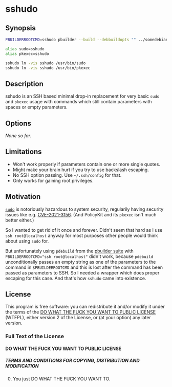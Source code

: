 sshudo
======

Synopsis
--------

```sh
PBUILDERROOTCMD=sshudo pbuilder --build --debbuildopts "" ../somedebianpackage_123-4.dsc

alias sudo=sshudo
alias pkexec=sshudo

sshudo ln -vis sshudo /usr/bin/sudo
sshudo ln -vis sshudo /usr/bin/pkexec
```

Description
-----------

sshudo is an SSH based minimal drop-in replacement for very basic
`sudo` and `pkexec` usage with commands which still contain parameters
with spaces or empty parameters.

Options
-------

_None so far._

Limitations
-----------

* Won't work properly if parameters contain one or more single quotes.
* Might make your brain hurt if you try to use backslash escaping.
* No SSH option passing. Use `~/.ssh/config` for that.
* Only works for gaining root privileges.

Motivation
----------

[`sudo`](https://www.sudo.ws/) is notoriously hazardous to system
security, regularily having security issues like
e.g. [CVE-2021-3156](https://blog.qualys.com/vulnerabilities-research/2021/01/26/cve-2021-3156-heap-based-buffer-overflow-in-sudo-baron-samedit).
(And PolicyKit and its `pkexec` isn't much better either.)

So I wanted to get rid of it once and forever. Didn't seem that hard
as I use `ssh root@localhost` anyway for most purposes other people
would think about using `sudo` for.

But unfortunately using `pdebuild` from the [pbuilder
suite](https://pbuilder-team.pages.debian.net/pbuilder/) with
`PBUILDERROOTCMD="ssh root@localhost"` didn't work, because `pdebuild`
unconditionally passes an empty string as one of the parameters to the
command in `$PBUILDERROOTCMD` and this is lost after the command has
been passed as parameters to SSH. So I needed a wrapper which does
proper escaping for this case. And that's how `sshudo` came into
existence.

License
-------

This program is free software: you can redistribute it and/or modify
it under the terms of the [DO WHAT THE FUCK YOU WANT TO PUBLIC
LICENSE](http://www.wtfpl.net/about/) (WTFPL), either version 2 of the
License, or (at your option) any later version.

### Full Text of the License

#### DO WHAT THE FUCK YOU WANT TO PUBLIC LICENSE

##### TERMS AND CONDITIONS FOR COPYING, DISTRIBUTION AND MODIFICATION

0. You just DO WHAT THE FUCK YOU WANT TO.
